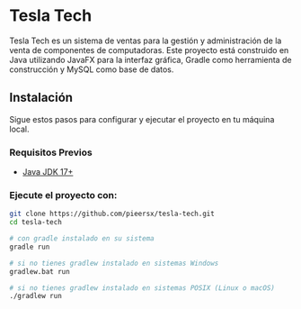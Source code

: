 # Tesla Tech

Tesla Tech es un sistema de ventas para la gestión y administración de la venta de componentes de computadoras. Este proyecto está construido en Java utilizando JavaFX para la interfaz gráfica, Gradle como herramienta de construcción y MySQL como base de datos.

## Instalación

Sigue estos pasos para configurar y ejecutar el proyecto en tu máquina local.

### Requisitos Previos

- [Java JDK 17+](https://www.oracle.com/pe/java/technologies/downloads/)

### Ejecute el proyecto con:

```bash
git clone https://github.com/pieersx/tesla-tech.git
cd tesla-tech

# con gradle instalado en su sistema
gradle run

# si no tienes gradlew instalado en sistemas Windows
gradlew.bat run

# si no tienes gradlew instalado en sistemas POSIX (Linux o macOS)
./gradlew run
